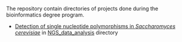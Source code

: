 The repository contain directories of projects done during the bioinformatics degree program.

* [Detection of single nucleotide polymorphisms in _Saccharomyces cerevisiae_](NGS_data_analysis/REPORT.md) in [NGS_data_analysis](NGS_data_analysis/) directory
